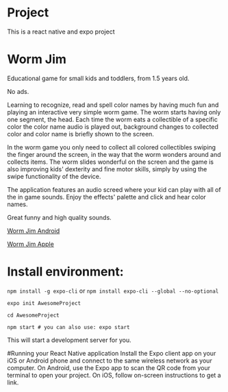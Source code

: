 # Project

This is a react native and expo project

# Worm Jim

Educational game for small kids and toddlers, from 1.5 years old.

No ads.

Learning to recognize, read and spell color names by having much fun and playing an interactive very simple worm game. The worm starts having only one segment, the head. Each time the worm eats a collectible of a specific color the color name audio is played out, background changes to collected color and color name is briefly shown to the screen.

In the worm game you only need to collect all colored collectibles swiping the finger around the screen, in the way that the worm wonders around and collects items. The worm slides wonderful on the screen and the game is also improving kids' dexterity and fine motor skills, simply by using the swipe functionality of the device.

The application features an audio screed where your kid can play with all of the in game sounds. Enjoy the effects' palette and click and hear color names.

Great funny and high quality sounds.

[Worm Jim Android](https://play.google.com/store/apps/details?id=com.pandasystems.wormjim)

[Worm Jim Apple](https://apps.apple.com/us/app/worm-jim/id1503251210)

# Install environment:
``
npm install -g expo-cli
``
or
``npm install expo-cli --global --no-optional``

``
expo init AwesomeProject
``

``
cd AwesomeProject
``

``
npm start # you can also use: expo start
``

This will start a development server for you.

#Running your React Native application
Install the Expo client app on your iOS or Android phone and connect to the same wireless network as your computer. On Android, use the Expo app to scan the QR code from your terminal to open your project. On iOS, follow on-screen instructions to get a link.

